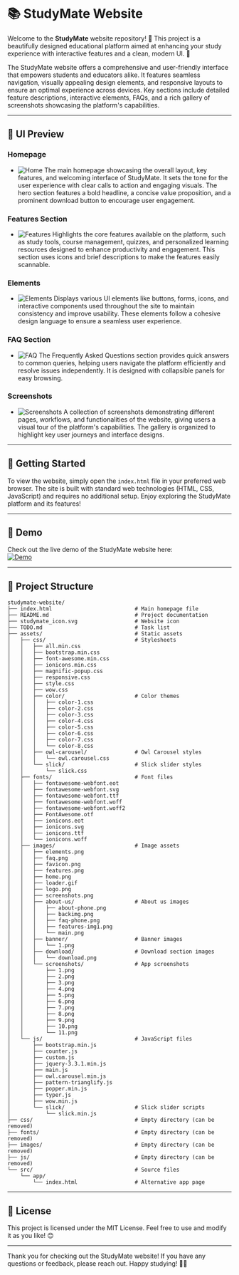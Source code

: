 # 📚 StudyMate Website

Welcome to the **StudyMate** website repository! 🎉 This project is a beautifully designed educational platform aimed at enhancing your study experience with interactive features and a clean, modern UI. 🚀

The StudyMate website offers a comprehensive and user-friendly interface that empowers students and educators alike. It features seamless navigation, visually appealing design elements, and responsive layouts to ensure an optimal experience across devices. Key sections include detailed feature descriptions, interactive elements, FAQs, and a rich gallery of screenshots showcasing the platform's capabilities.

---

## 🎨 UI Preview

### Homepage
- ![Home](assets/images/home.png)
  The main homepage showcasing the overall layout, key features, and welcoming interface of StudyMate. It sets the tone for the user experience with clear calls to action and engaging visuals. The hero section features a bold headline, a concise value proposition, and a prominent download button to encourage user engagement.

### Features Section
- ![Features](assets/images/features.png)
  Highlights the core features available on the platform, such as study tools, course management, quizzes, and personalized learning resources designed to enhance productivity and engagement. This section uses icons and brief descriptions to make the features easily scannable.

### Elements
- ![Elements](assets/images/elements.png)
  Displays various UI elements like buttons, forms, icons, and interactive components used throughout the site to maintain consistency and improve usability. These elements follow a cohesive design language to ensure a seamless user experience.

### FAQ Section
- ![FAQ](assets/images/faq.png)
  The Frequently Asked Questions section provides quick answers to common queries, helping users navigate the platform efficiently and resolve issues independently. It is designed with collapsible panels for easy browsing.

### Screenshots
- ![Screenshots](assets/images/screenshots.png)
  A collection of screenshots demonstrating different pages, workflows, and functionalities of the website, giving users a visual tour of the platform's capabilities. The gallery is organized to highlight key user journeys and interface designs.

---

## 🚀 Getting Started

To view the website, simply open the `index.html` file in your preferred web browser. The site is built with standard web technologies (HTML, CSS, JavaScript) and requires no additional setup. Enjoy exploring the StudyMate platform and its features!

---

## 🚀 Demo

Check out the live demo of the StudyMate website here:  
[![Demo](https://img.shields.io/badge/Live-Demo-green?style=for-the-badge&logo=github)](https://your-demo-url.com)

---
## 📁 Project Structure

```
studymate-website/
├── index.html                          # Main homepage file
├── README.md                           # Project documentation
├── studymate_icon.svg                  # Website icon
├── TODO.md                             # Task list
├── assets/                             # Static assets
│   ├── css/                            # Stylesheets
│   │   ├── all.min.css
│   │   ├── bootstrap.min.css
│   │   ├── font-awesome.min.css
│   │   ├── ionicons.min.css
│   │   ├── magnific-popup.css
│   │   ├── responsive.css
│   │   ├── style.css
│   │   ├── wow.css
│   │   ├── color/                      # Color themes
│   │   │   ├── color-1.css
│   │   │   ├── color-2.css
│   │   │   ├── color-3.css
│   │   │   ├── color-4.css
│   │   │   ├── color-5.css
│   │   │   ├── color-6.css
│   │   │   ├── color-7.css
│   │   │   └── color-8.css
│   │   ├── owl-carousel/               # Owl Carousel styles
│   │   │   └── owl.carousel.css
│   │   └── slick/                      # Slick slider styles
│   │       └── slick.css
│   ├── fonts/                          # Font files
│   │   ├── fontawesome-webfont.eot
│   │   ├── fontawesome-webfont.svg
│   │   ├── fontawesome-webfont.ttf
│   │   ├── fontawesome-webfont.woff
│   │   ├── fontawesome-webfont.woff2
│   │   ├── FontAwesome.otf
│   │   ├── ionicons.eot
│   │   ├── ionicons.svg
│   │   ├── ionicons.ttf
│   │   └── ionicons.woff
│   ├── images/                         # Image assets
│   │   ├── elements.png
│   │   ├── faq.png
│   │   ├── favicon.png
│   │   ├── features.png
│   │   ├── home.png
│   │   ├── loader.gif
│   │   ├── logo.png
│   │   ├── screenshots.png
│   │   ├── about-us/                   # About us images
│   │   │   ├── about-phone.png
│   │   │   ├── backimg.png
│   │   │   ├── faq-phone.png
│   │   │   ├── features-img1.png
│   │   │   └── main.png
│   │   ├── banner/                     # Banner images
│   │   │   └── 1.png
│   │   ├── download/                   # Download section images
│   │   │   └── download.png
│   │   └── screenshots/                # App screenshots
│   │       ├── 1.png
│   │       ├── 2.png
│   │       ├── 3.png
│   │       ├── 4.png
│   │       ├── 5.png
│   │       ├── 6.png
│   │       ├── 7.png
│   │       ├── 8.png
│   │       ├── 9.png
│   │       ├── 10.png
│   │       └── 11.png
│   └── js/                             # JavaScript files
│       ├── bootstrap.min.js
│       ├── counter.js
│       ├── custom.js
│       ├── jquery-3.3.1.min.js
│       ├── main.js
│       ├── owl.carousel.min.js
│       ├── pattern-trianglify.js
│       ├── popper.min.js
│       ├── typer.js
│       ├── wow.min.js
│       └── slick/                      # Slick slider scripts
│           └── slick.min.js
├── css/                                # Empty directory (can be removed)
├── fonts/                              # Empty directory (can be removed)
├── images/                             # Empty directory (can be removed)
├── js/                                 # Empty directory (can be removed)
└── src/                                # Source files
    └── app/
        └── index.html                  # Alternative app page
```

---

## 📄 License

This project is licensed under the MIT License. Feel free to use and modify it as you like! 😊

---

Thank you for checking out the StudyMate website! If you have any questions or feedback, please reach out. Happy studying! 📖✨

